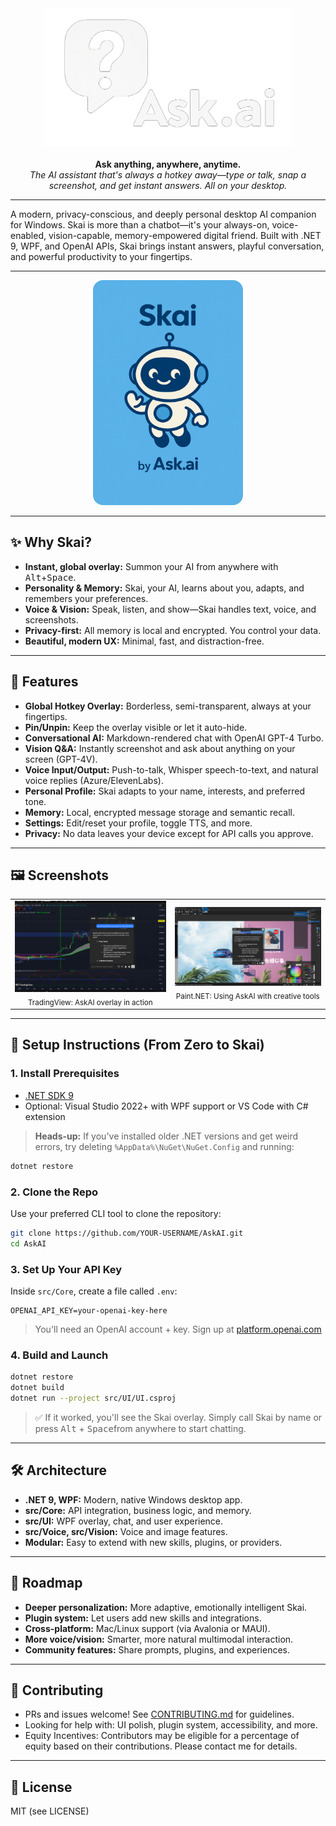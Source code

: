 <div align="center">
  <img src="src/UI/Assets/askai_logo.png" alt="ask.ai logo" width="400"><br>
  <br>
  <b>Ask anything, anywhere, anytime.</b>
  <br>
  <em>
    The AI assistant that's always a hotkey away—type or talk, snap a screenshot, and get instant answers. All on your desktop.
  </em>
</div>

---

A modern, privacy-conscious, and deeply personal desktop AI companion for Windows. Skai is more than a chatbot—it's your always-on, voice-enabled, vision-capable, memory-empowered digital friend. Built with .NET 9, WPF, and OpenAI APIs, Skai brings instant answers, playful conversation, and powerful productivity to your fingertips.

---

<div align="center">
  <img src="assets/branding/skai_portrait.png" alt="Skai mascot portrait" width="240" style="border-radius:16px;">
</div>

---

## ✨ Why Skai?
- **Instant, global overlay:** Summon your AI from anywhere with <kbd>Alt</kbd>+<kbd>Space</kbd>.
- **Personality & Memory:** Skai, your AI, learns about you, adapts, and remembers your preferences.
- **Voice & Vision:** Speak, listen, and show—Skai handles text, voice, and screenshots.
- **Privacy-first:** All memory is local and encrypted. You control your data.
- **Beautiful, modern UX:** Minimal, fast, and distraction-free.

---

## 🚀 Features
- **Global Hotkey Overlay:** Borderless, semi-transparent, always at your fingertips.
- **Pin/Unpin:** Keep the overlay visible or let it auto-hide.
- **Conversational AI:** Markdown-rendered chat with OpenAI GPT-4 Turbo.
- **Vision Q&A:** Instantly screenshot and ask about anything on your screen (GPT-4V).
- **Voice Input/Output:** Push-to-talk, Whisper speech-to-text, and natural voice replies (Azure/ElevenLabs).
- **Personal Profile:** Skai adapts to your name, interests, and preferred tone.
- **Memory:** Local, encrypted message storage and semantic recall.
- **Settings:** Edit/reset your profile, toggle TTS, and more.
- **Privacy:** No data leaves your device except for API calls you approve.

---

## 🖼️ Screenshots
<!-- Add screenshots or GIFs here for best effect -->

<table>
  <tr>
    <td align="center">
      <img src="assets/screenshots/example_tradingview.png" alt="TradingView Screenshot Example" width="400"><br>
      <sub>TradingView: AskAI overlay in action</sub>
    </td>
    <td align="center">
      <img src="assets/screenshots/example_paint.net.png" alt="Paint.NET Screenshot Example" width="400"><br>
      <sub>Paint.NET: Using AskAI with creative tools</sub>
    </td>
  </tr>
</table>

---

## 🔧 Setup Instructions (From Zero to Skai)

### 1. **Install Prerequisites**
- [.NET SDK 9](https://dotnet.microsoft.com/en-us/download/dotnet/9.0)
- Optional: Visual Studio 2022+ with WPF support or VS Code with C# extension

> **Heads-up:** If you've installed older .NET versions and get weird errors, try deleting `%AppData%\NuGet\NuGet.Config` and running:
```bash
dotnet restore
```

### 2. **Clone the Repo**
Use your preferred CLI tool to clone the repository:
```bash
git clone https://github.com/YOUR-USERNAME/AskAI.git
cd AskAI
```

### 3. **Set Up Your API Key**
Inside `src/Core`, create a file called `.env`:
```env
OPENAI_API_KEY=your-openai-key-here
```
> You'll need an OpenAI account + key. Sign up at [platform.openai.com](https://platform.openai.com/)

### 4. **Build and Launch**
```bash
dotnet restore
dotnet build
dotnet run --project src/UI/UI.csproj
```

> ✅ If it worked, you'll see the Skai overlay. Simply call Skai by name or press <kbd>Alt</kbd> + <kbd>Space</kbd>from anywhere to start chatting.

---

## 🛠️ Architecture
- **.NET 9, WPF:** Modern, native Windows desktop app.
- **src/Core:** API integration, business logic, and memory.
- **src/UI:** WPF overlay, chat, and user experience.
- **src/Voice, src/Vision:** Voice and image features.
- **Modular:** Easy to extend with new skills, plugins, or providers.

---

## 🌱 Roadmap
- **Deeper personalization:** More adaptive, emotionally intelligent Skai.
- **Plugin system:** Let users add new skills and integrations.
- **Cross-platform:** Mac/Linux support (via Avalonia or MAUI).
- **More voice/vision:** Smarter, more natural multimodal interaction.
- **Community features:** Share prompts, plugins, and experiences.

---

## 🤝 Contributing
- PRs and issues welcome! See [CONTRIBUTING.md](CONTRIBUTING.md) for guidelines.
- Looking for help with: UI polish, plugin system, accessibility, and more.
- Equity Incentives: Contributors may be eligible for a percentage of equity based on their contributions. Please contact me for details.

---

## 📄 License
MIT (see LICENSE) 
